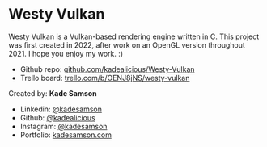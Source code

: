 # Westy Vulkan #

Westy Vulkan is a Vulkan-based rendering engine written in C.  This project was first created 
in 2022, after work on an OpenGL version throughout 2021.  I hope you enjoy my work.  :)
<br>

- Github repo:	[github.com/kadealicious/Westy-Vulkan](https://github.com/kadealicious/Westy-Vulkan)
- Trello board:	[trello.com/b/OENJ8jNS/westy-vulkan](https://trello.com/b/OENJ8jNS/westy-vulkan)

Created by:	**Kade Samson**
<br>
- Linkedin:		[@kadesamson](https://www.linkedin.com/in/kadesamson/)
- Github:		[@kadealicious](https://github.com/kadealicious)
- Instagram:	[@kadesamson](https://www.instagram.com/kadesamson/)
- Portfolio:	[kadesamson.com](https://www.kadesamson.com)